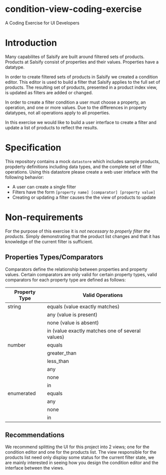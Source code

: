 # condition-view-coding-exercise
A Coding Exercise for UI Developers

# Introduction

Many capabilites of Salsify are built around filtered sets of products. Products at Salsify consist of properties and their values. Properties have a datatype.

In order to create filtered sets of products in Salsify we created a condition editor. This editor is used to build a filter that Salsify applies to the full set of products. The resulting set of products, presented in a product index view, is updated as filters are added or changed.

In order to create a filter condition a user must choose a property, an operation, and one or more values. Due to the differences in property datatypes, not all operations apply to all properties.

In this exercise we would like to build a user interface to create a filter and update a list of products to reflect the results.

# Specification

This repository contains a mock `datastore` which includes sample products, propderty definitions including data types, and the complete set of filter operations. Using this datastore please create a web user inteface with the following behavior:

* A user can create a single filter
* Filters have the form `[property name] [comparator] [property value]`
* Creating or updating a filter causes the the view of products to update

# Non-requirements
For the purpose of this exercise it is _not necessary to properly filter the products_. Simply demonstrating that the product list changes and that it has knowledge of the current filter is sufficient.

## Properties Types/Comparators

Comparators define the relationship between properties and property values. Certain comparators are only valid for certain property types, valid comparators for each property type are defined as follows:


 | Property Type | Valid Operations |
 | ---------------- | ---------------- |
 | string | equals (value exactly matches) |
 | | any (value is present) |
 | | none (value is absent) |
 | | in (value exactly matches one of several values)|
 | number | equals |
 | | greater_than |
 | | less_than |
 | | any |
 | | none |
 | | in |
 | enumerated | equals |
 | | any |
 | | none |
 | | in |

## Recommendations

We recommend splitting the UI for this project into 2 views; one for the condition editor and one for the products list. The view responsible for the products list need only display some status for the current filter state, we are mainly interested in seeing how you design the condition editor and the interface between the views.
